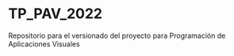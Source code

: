 # TP_PAV_2022
Repositorio para el versionado del proyecto para Programación de Aplicaciones Visuales
